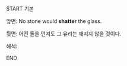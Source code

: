 START
기본

앞면:
No stone would **shatter** the glass.


뒷면:
어떤 돌을 던져도 그 유리는 깨지지 않을 것이다.


해석:


<!--ID: 1733133924649-->
END